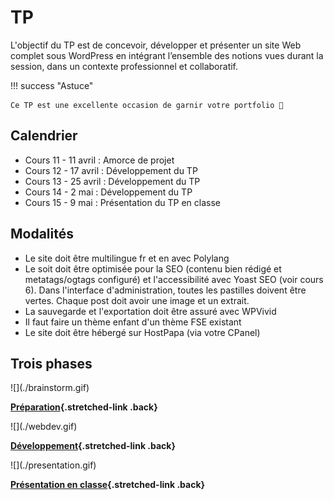# TP

L'objectif du TP est de concevoir, développer et présenter un site Web complet sous WordPress en intégrant l’ensemble des notions vues durant la session, dans un contexte professionnel et collaboratif.

!!! success "Astuce"

    Ce TP est une excellente occasion de garnir votre portfolio 🎨

## Calendrier

* Cours 11 - 11 avril : Amorce de projet
* Cours 12 - 17 avril : Développement du TP
* Cours 13 - 25 avril : Développement du TP
* Cours 14 - 2 mai : Développement du TP
* Cours 15 - 9 mai : Présentation du TP en classe

## Modalités

* Le site doit être multilingue fr et en avec Polylang
* Le soit doit être optimisée pour la SEO (contenu bien rédigé et metatags/ogtags configuré) et l'accessibilité avec Yoast SEO (voir cours 6). Dans l'interface d'administration, toutes les pastilles doivent être vertes. Chaque post doit avoir une image et un extrait.
* La sauvegarde et l'exportation doit être assuré avec WPVivid
* Il faut faire un thème enfant d'un thème FSE existant
* Le site doit être hébergé sur HostPapa (via votre CPanel)

## Trois phases

<div class="grid grid-1-2" markdown>
  ![](./brainstorm.gif)

  **[Préparation](./tp/index.md){.stretched-link .back}**
</div>

<div class="grid grid-1-2" markdown>
  ![](./webdev.gif)

  **[Développement](./tp/index.md){.stretched-link .back}**
</div>

<div class="grid grid-1-2" markdown>
  ![](./presentation.gif)

  **[Présentation en classe](./tp/index.md){.stretched-link .back}**
</div>
